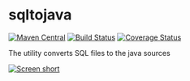 sqltojava
=========

[![Maven Central](https://img.shields.io/maven-central/v/com.github.javadev/sqltojava.svg)](http://search.maven.org/#search%7Cga%7C1%7Cg%3A%22com.github.javadev%22%20AND%20a%3A%22sqltojava%22)
[![Build Status](https://secure.travis-ci.org/javadev/sqltojava.png)](http://travis-ci.org/javadev/sqltojava)
[![Coverage Status](https://coveralls.io/repos/javadev/sqltojava/badge.png)](https://coveralls.io/r/javadev/sqltojava)

The utility converts SQL files to the java sources

[![Screen short](https://raw.github.com/javadev/sqltojava/master/sqltojava.png)](https://github.com/javadev/sqltojava)
